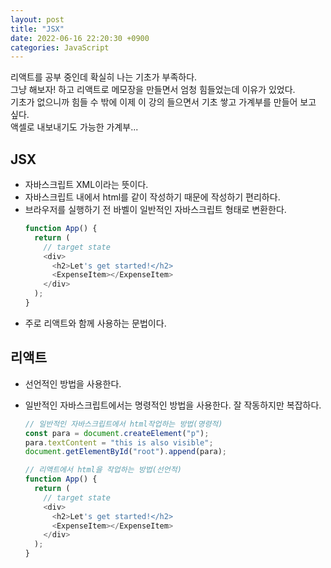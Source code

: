 ```yaml
---
layout: post
title: "JSX"
date: 2022-06-16 22:20:30 +0900
categories: JavaScript
---
```


리액트를 공부 중인데 확실히 나는 기초가 부족하다.  
그냥 해보자! 하고 리액트로 메모장을 만들면서 엄청 힘들었는데 이유가 있었다.  
기초가 없으니까 힘들 수 밖에 이제 이 강의 들으면서 기초 쌓고 가계부를 만들어 보고 싶다.  
액셀로 내보내기도 가능한 가계부...

## JSX

- 자바스크립트 XML이라는 뜻이다.
- 자바스크립트 내에서 html를 같이 작성하기 때문에 작성하기 편리하다.
- 브라우저를 실행하기 전 바벨이 일반적인 자바스크립트 형태로 변환한다.
  ```js
  function App() {
    return (
      // target state
      <div>
        <h2>Let's get started!</h2>
        <ExpenseItem></ExpenseItem>
      </div>
    );
  }
  ```
- 주로 리액트와 함께 사용하는 문법이다.

## 리액트

- 선언적인 방법을 사용한다.
- 일반적인 자바스크립트에서는 명령적인 방법을 사용한다. 잘 작동하지만 복잡하다.

  ```js
  // 일반적인 자바스크립트에서 html작업하는 방법(명령적)
  const para = document.createElement("p");
  para.textContent = "this is also visible";
  document.getElementById("root").append(para);

  // 리액트에서 html을 작업하는 방법(선언적)
  function App() {
    return (
      // target state
      <div>
        <h2>Let's get started!</h2>
        <ExpenseItem></ExpenseItem>
      </div>
    );
  }
  ```
